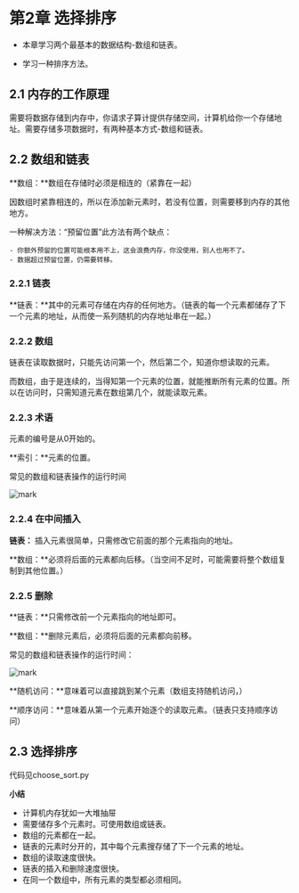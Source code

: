 # 第2章 选择排序

- 本章学习两个最基本的数据结构-数组和链表。

- 学习一种排序方法。

## 2.1 内存的工作原理

需要将数据存储到内存中，你请求子算计提供存储空间，计算机给你一个存储地址。需要存储多项数据时，有两种基本方式-数组和链表。

## 2.2 数组和链表

**数组：**数组在存储时必须是相连的（紧靠在一起）

因数组时紧靠相连的，所以在添加新元素时，若没有位置，则需要移到内存的其他地方。

一种解决方法：“预留位置”此方法有两个缺点：

	- 你额外预留的位置可能根本用不上，这会浪费内存，你没使用，别人也用不了。
	- 数据超过预留位置，仍需要转移。

### 2.2.1 链表

**链表：**其中的元素可存储在内存的任何地方。（链表的每一个元素都储存了下一个元素的地址，从而使一系列随机的内存地址串在一起。）

### 2.2.2 数组

链表在读取数据时，只能先访问第一个，然后第二个，知道你想读取的元素。

而数组，由于是连续的，当得知第一个元素的位置，就能推断所有元素的位置。所以在访问时，只需知道元素在数组第几个，就能读取元素。

### 2.2.3 术语

元素的编号是从0开始的。

**索引：**元素的位置。

常见的数组和链表操作的运行时间

![mark](http://p6yio0wew.bkt.clouddn.com/blog/180426/3fEE9AHC09.png)

### 2.2.4 在中间插入

**链表：** 插入元素很简单，只需修改它前面的那个元素指向的地址。

**数组：**必须将后面的元素都向后移。（当空间不足时，可能需要将整个数组复制到其他位置。）

### 2.2.5 删除

**链表：**只需修改前一个元素指向的地址即可。

**数组：**删除元素后，必须将后面的元素都向前移。

常见的数组和链表操作的运行时间：

![mark](http://p6yio0wew.bkt.clouddn.com/blog/180426/4JlED4d4Gk.png)

**随机访问：**意味着可以直接跳到某个元素（数组支持随机访问，）

**顺序访问：**意味着从第一个元素开始逐个的读取元素。（链表只支持顺序访问）

## 2.3 选择排序

代码见choose_sort.py

**小结**

- 计算机内存犹如一大堆抽屉
- 需要储存多个元素时。可使用数组或链表。
- 数组的元素都在一起。
- 链表的元素时分开的，其中每个元素搜存储了下一个元素的地址。
- 数组的读取速度很快。
- 链表的插入和删除速度很快。
- 在同一个数组中，所有元素的类型都必须相同。








